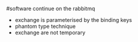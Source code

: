 #software continue on the rabbitmq
  - exchange is parameterised by the binding keys
  - phantom type technique
  - exchange are not temporary